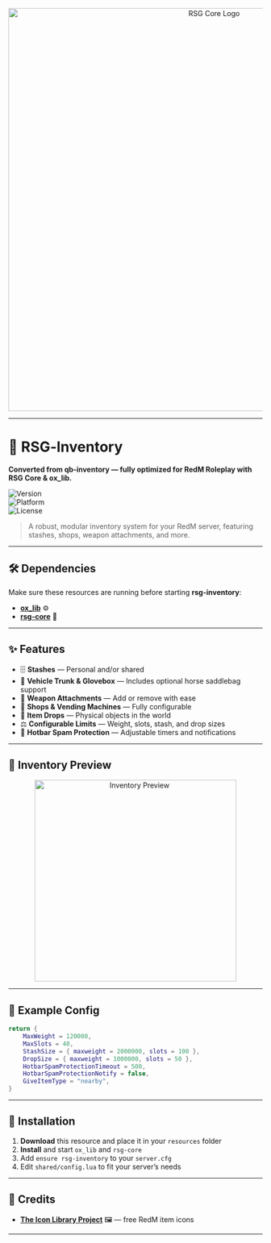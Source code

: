 <!-- Core Logo -->
<p align="center">
  <img src="https://cdn.discordapp.com/attachments/1109201552171864067/1405559611301298187/rsg.jpg?ex=689f44e5&is=689df365&hm=2440e05acbf52945fb1b18956c21eab8ad9ac984d5eeef6a7bcc1a414b44ba72&" 
       alt="RSG Core Logo" 
       width="800">
</p>

---

# 🎯 RSG‑Inventory  
**Converted from qb‑inventory — fully optimized for RedM Roleplay with RSG Core & ox_lib.**

![Version](https://img.shields.io/badge/version-1.0.0-red)  
![Platform](https://img.shields.io/badge/platform-RedM-darkred)  
![License](https://img.shields.io/badge/license-MIT-green)

> A robust, modular inventory system for your RedM server, featuring stashes, shops, weapon attachments, and more.

---

## 🛠️ Dependencies
Make sure these resources are running before starting **rsg-inventory**:
- [**ox_lib**](https://github.com/overextended/ox_lib) ⚙️
- [**rsg-core**](https://github.com/) 🤠

---

## ✨ Features
- 🗄 **Stashes** — Personal and/or shared
- 🐎 **Vehicle Trunk & Glovebox** — Includes optional horse saddlebag support
- 🔧 **Weapon Attachments** — Add or remove with ease
- 🏪 **Shops & Vending Machines** — Fully configurable
- 🎒 **Item Drops** — Physical objects in the world
- ⚖ **Configurable Limits** — Weight, slots, stash, and drop sizes
- 🚫 **Hotbar Spam Protection** — Adjustable timers and notifications

---

## 📸 Inventory Preview
<p align="center">
  <img src="https://cdn.discordapp.com/attachments/1109201552171864067/1405559539289559181/image.png?ex=689f44d4&is=689df354&hm=d50b6f578874f5e20e4d8f9858d13bba61eb8a246a08b9d6fc8c0ea83f52b68f&" 
       alt="Inventory Preview" 
       width="400">
</p>

---

## 📜 Example Config
```lua
return {
    MaxWeight = 120000,
    MaxSlots = 40,
    StashSize = { maxweight = 2000000, slots = 100 },
    DropSize = { maxweight = 1000000, slots = 50 },
    HotbarSpamProtectionTimeout = 500,
    HotbarSpamProtectionNotify = false,
    GiveItemType = "nearby",
}
```

---

## 📂 Installation
1. **Download** this resource and place it in your `resources` folder  
2. **Install** and start `ox_lib` and `rsg-core`  
3. Add `ensure rsg-inventory` to your `server.cfg`  
4. Edit `shared/config.lua` to fit your server’s needs

---

## 💎 Credits
- [**The Icon Library Project**](https://github.com/TankieTwitch/FREE-RedM-Image-Library) 🖼 — free RedM item icons

---
